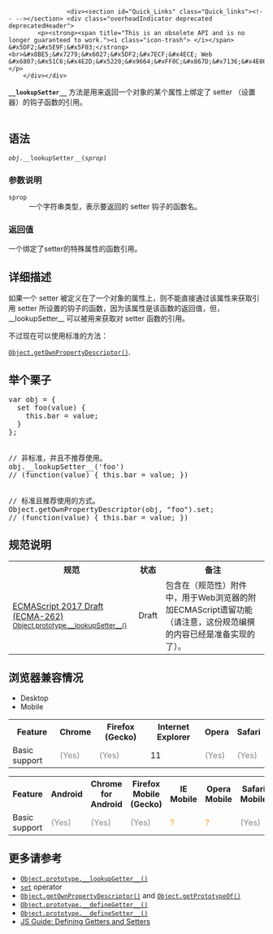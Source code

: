
                
                  
                    <div><section id="Quick_Links" class="Quick_links"><!-- --></section> <div class="overheadIndicator deprecated deprecatedHeader"> 
            <p><strong><span title="This is an obsolete API and is no longer guaranteed to work."><i class="icon-trash"> </i></span> &#x5DF2;&#x5E9F;&#x5F03;</strong><br>&#x8BE5;&#x7279;&#x6027;&#x5DF2;&#x7ECF;&#x4ECE; Web &#x6807;&#x51C6;&#x4E2D;&#x5220;&#x9664;&#xFF0C;&#x867D;&#x7136;&#x4E00;&#x4E9B;&#x6D4F;&#x89C8;&#x5668;&#x76EE;&#x524D;&#x4ECD;&#x7136;&#x652F;&#x6301;&#x5B83;&#xFF0C;&#x4F46;&#x4E5F;&#x8BB8;&#x4F1A;&#x5728;&#x672A;&#x6765;&#x7684;&#x67D0;&#x4E2A;&#x65F6;&#x95F4;&#x505C;&#x6B62;&#x652F;&#x6301;&#xFF0C;&#x8BF7;&#x5C3D;&#x91CF;&#x4E0D;&#x8981;&#x4F7F;&#x7528;&#x8BE5;&#x7279;&#x6027;&#x3002;</p> 
        </div></div>

<div><code><strong>__lookupSetter__</strong></code> &#x65B9;&#x6CD5;&#x662F;&#x7528;&#x6765;&#x8FD4;&#x56DE;&#x4E00;&#x4E2A;&#x5BF9;&#x8C61;&#x7684;&#x67D0;&#x4E2A;&#x5C5E;&#x6027;&#x4E0A;&#x7ED1;&#x5B9A;&#x4E86;&#xA0;setter &#xFF08;&#x8BBE;&#x7F6E;&#x5668;&#xFF09;&#x7684;&#x94A9;&#x5B50;&#x51FD;&#x6570;&#x7684;&#x5F15;&#x7528;&#x3002;</div>

<div>&#xA0;</div>

<h2 id="&#x8BED;&#x6CD5;">&#x8BED;&#x6CD5;</h2>

<pre class="syntaxbox"><code><var>obj</var>.__lookupSetter__(<var>sprop</var>)</code></pre>

<h3 id="&#x53C2;&#x6570;&#x8BF4;&#x660E;">&#x53C2;&#x6570;&#x8BF4;&#x660E;</h3>

<dl>
 <dt><code>sprop</code></dt>
 <dd>&#x4E00;&#x4E2A;&#x5B57;&#x7B26;&#x4E32;&#x7C7B;&#x578B;&#xFF0C;&#x8868;&#x793A;&#x8981;&#x8FD4;&#x56DE;&#x7684; setter &#x94A9;&#x5B50;&#x7684;&#x51FD;&#x6570;&#x540D;&#x3002;</dd>
</dl>

<h3 id="&#x8FD4;&#x56DE;&#x503C;">&#x8FD4;&#x56DE;&#x503C;</h3>

<p>&#x4E00;&#x4E2A;&#x7ED1;&#x5B9A;&#x4E86;setter&#x7684;&#x7279;&#x6B8A;&#x5C5E;&#x6027;&#x7684;&#x51FD;&#x6570;&#x5F15;&#x7528;&#x3002;</p>

<h2 id="&#x8BE6;&#x7EC6;&#x63CF;&#x8FF0;">&#x8BE6;&#x7EC6;&#x63CF;&#x8FF0;</h2>

<p>&#x5982;&#x679C;&#x4E00;&#x4E2A; setter &#x88AB;&#x5B9A;&#x4E49;&#x5728;&#x4E86;&#x4E00;&#x4E2A;&#x5BF9;&#x8C61;&#x7684;&#x5C5E;&#x6027;&#x4E0A;&#xFF0C;&#x5219;&#x4E0D;&#x80FD;&#x76F4;&#x63A5;&#x901A;&#x8FC7;&#x8BE5;&#x5C5E;&#x6027;&#x6765;&#x83B7;&#x53D6;&#x5F15;&#x7528; setter &#x6240;&#x8BBE;&#x7F6E;&#x7684;&#x94A9;&#x5B50;&#x7684;&#x51FD;&#x6570;&#xFF0C;&#x56E0;&#x4E3A;&#x8BE5;&#x5C5E;&#x6027;&#x662F;&#x8BE5;&#x51FD;&#x6570;&#x7684;&#x8FD4;&#x56DE;&#x503C;&#xFF0C;&#x4F46;&#xFF0C;__lookupSetter__ &#x53EF;&#x4EE5;&#x88AB;&#x7528;&#x6765;&#x83B7;&#x53D6;&#x5BF9; setter &#x51FD;&#x6570;&#x7684;&#x5F15;&#x7528;&#x3002;</p>

<p>&#x4E0D;&#x8FC7;&#x73B0;&#x5728;&#x53EF;&#x4EE5;&#x4F7F;&#x7528;&#x6807;&#x51C6;&#x7684;&#x65B9;&#x6CD5;&#xFF1A;</p>

<p><a href="/zh-CN/docs/Web/JavaScript/Reference/Global_Objects/Object/getOwnPropertyDescriptor" title="Object.getOwnPropertyDescriptor() &#x8FD4;&#x56DE;&#x6307;&#x5B9A;&#x5BF9;&#x8C61;&#x4E0A;&#x4E00;&#x4E2A;&#x81EA;&#x6709;&#x5C5E;&#x6027;&#x5BF9;&#x5E94;&#x7684;&#x5C5E;&#x6027;&#x63CF;&#x8FF0;&#x7B26;&#x3002;&#xFF08;&#x81EA;&#x6709;&#x5C5E;&#x6027;&#x6307;&#x7684;&#x662F;&#x76F4;&#x63A5;&#x8D4B;&#x4E88;&#x8BE5;&#x5BF9;&#x8C61;&#x7684;&#x5C5E;&#x6027;&#xFF0C;&#x4E0D;&#x9700;&#x8981;&#x4ECE;&#x539F;&#x578B;&#x94FE;&#x4E0A;&#x8FDB;&#x884C;&#x67E5;&#x627E;&#x7684;&#x5C5E;&#x6027;&#xFF09;"><code>Object.getOwnPropertyDescriptor()</code></a>.</p>

<h2 id="&#x4E3E;&#x4E2A;&#x6817;&#x5B50;">&#x4E3E;&#x4E2A;&#x6817;&#x5B50;</h2>

<pre class="brush: js">var obj = {
  set foo(value) {
    this.bar = value;
  }
};


// &#x975E;&#x6807;&#x51C6;&#xFF0C;&#x5E76;&#x4E14;&#x4E0D;&#x63A8;&#x8350;&#x4F7F;&#x7528;&#x3002;
obj.__lookupSetter__(&apos;foo&apos;)
// (function(value) { this.bar = value; })


// &#x6807;&#x51C6;&#x4E14;&#x63A8;&#x8350;&#x4F7F;&#x7528;&#x7684;&#x65B9;&#x5F0F;&#x3002;
Object.getOwnPropertyDescriptor(obj, &quot;foo&quot;).set;
// (function(value) { this.bar = value; })
</pre>

<h2 id="&#x89C4;&#x8303;&#x8BF4;&#x660E;">&#x89C4;&#x8303;&#x8BF4;&#x660E;</h2>

<table class="spectable standard-table">
 <tbody>
  <tr>
   <th scope="col">&#x89C4;&#x8303;</th>
   <th scope="col">&#x72B6;&#x6001;</th>
   <th scope="col">&#x5907;&#x6CE8;</th>
  </tr>
  <tr>
   <td><a href="https://tc39.github.io/ecma262/#sec-object.prototype.__lookupSetter__" class="external" lang="en" hreflang="en">ECMAScript 2017 Draft (ECMA-262)<br><small lang="zh-CN">Object.prototype.__lookupSetter__()</small></a></td>
   <td><span class="spec-Draft">Draft</span></td>
   <td>&#x5305;&#x542B;&#x5728;&#xFF08;&#x89C4;&#x8303;&#x6027;&#xFF09;&#x9644;&#x4EF6;&#x4E2D;&#xFF0C;&#x7528;&#x4E8E;Web&#x6D4F;&#x89C8;&#x5668;&#x7684;&#x9644;&#x52A0;ECMAScript&#x9057;&#x7559;&#x529F;&#x80FD;&#xFF08;&#x8BF7;&#x6CE8;&#x610F;&#xFF0C;&#x8FD9;&#x4EFD;&#x89C4;&#x8303;&#x7F16;&#x64B0;&#x7684;&#x5185;&#x5BB9;&#x5DF2;&#x7ECF;&#x662F;&#x51C6;&#x5907;&#x5B9E;&#x73B0;&#x7684;&#x4E86;&#xFF09;&#x3002;</td>
  </tr>
 </tbody>
</table>

<h2 id="&#x6D4F;&#x89C8;&#x5668;&#x517C;&#x5BB9;&#x60C5;&#x51B5;">&#x6D4F;&#x89C8;&#x5668;&#x517C;&#x5BB9;&#x60C5;&#x51B5;</h2>

<div><div class="htab"> 
    <a name="AutoCompatibilityTable" id="AutoCompatibilityTable"></a> 
    <ul> 
        <li class="selected"><a>Desktop</a></li> 
        <li><a>Mobile</a></li> 
    </ul> 
</div></div>

<div id="compat-desktop">
<table class="compat-table">
 <tbody>
  <tr>
   <th>Feature</th>
   <th>Chrome</th>
   <th>Firefox (Gecko)</th>
   <th>Internet Explorer</th>
   <th>Opera</th>
   <th>Safari</th>
  </tr>
  <tr>
   <td>Basic support</td>
   <td><span title="Please update this with the earliest version of support." style="color: #888;">(Yes)</span></td>
   <td><span title="Please update this with the earliest version of support." style="color: #888;">(Yes)</span></td>
   <td>11</td>
   <td><span title="Please update this with the earliest version of support." style="color: #888;">(Yes)</span></td>
   <td><span title="Please update this with the earliest version of support." style="color: #888;">(Yes)</span></td>
  </tr>
 </tbody>
</table>
</div>

<div id="compat-mobile">
<table class="compat-table">
 <tbody>
  <tr>
   <th>Feature</th>
   <th>Android</th>
   <th>Chrome for Android</th>
   <th>Firefox Mobile (Gecko)</th>
   <th>IE Mobile</th>
   <th>Opera Mobile</th>
   <th>Safari Mobile</th>
  </tr>
  <tr>
   <td>Basic support</td>
   <td><span title="Please update this with the earliest version of support." style="color: #888;">(Yes)</span></td>
   <td><span title="Please update this with the earliest version of support." style="color: #888;">(Yes)</span></td>
   <td><span title="Please update this with the earliest version of support." style="color: #888;">(Yes)</span></td>
   <td><span title="Compatibility unknown; please update this." style="color: rgb(255, 153, 0);">?</span></td>
   <td><span title="Compatibility unknown; please update this." style="color: rgb(255, 153, 0);">?</span></td>
   <td><span title="Please update this with the earliest version of support." style="color: #888;">(Yes)</span></td>
  </tr>
 </tbody>
</table>
</div>

<h2 id="&#x66F4;&#x591A;&#x8BF7;&#x53C2;&#x8003;">&#x66F4;&#x591A;&#x8BF7;&#x53C2;&#x8003;</h2>

<ul>
 <li><a href="/zh-CN/docs/Web/JavaScript/Reference/Global_Objects/Object/__lookupGetter__" title="__lookupGetter__ &#x65B9;&#x6CD5;&#x4F1A;&#x8FD4;&#x56DE;&#x5F53;&#x524D;&#x5BF9;&#x8C61;&#x4E0A;&#x6307;&#x5B9A;&#x5C5E;&#x6027;&#x7684;&#x5C5E;&#x6027;&#x8BFB;&#x53D6;&#x8BBF;&#x95EE;&#x5668;&#x51FD;&#x6570;&#xFF08;getter&#xFF09;&#x3002;"><code>Object.prototype.__lookupGetter__()</code></a></li>
 <li><a href="/zh-CN/docs/Web/JavaScript/Reference/Functions/set" title="set &#x8BED;&#x6CD5;&#x53EF;&#x4EE5;&#x5C06;&#x4E00;&#x4E2A;&#x51FD;&#x6570;&#x7ED1;&#x5B9A;&#x5728;&#x5F53;&#x524D;&#x5BF9;&#x8C61;&#x7684;&#x6307;&#x5B9A;&#x5C5E;&#x6027;&#x4E0A;&#xFF0C;&#x5F53;&#x90A3;&#x4E2A;&#x5C5E;&#x6027;&#x88AB;&#x8D4B;&#x503C;&#x65F6;&#xFF0C;&#x4F60;&#x6240;&#x7ED1;&#x5B9A;&#x7684;&#x51FD;&#x6570;&#x5C31;&#x4F1A;&#x88AB;&#x8C03;&#x7528;&#x3002;"><code>set</code></a> operator</li>
 <li><a href="/zh-CN/docs/Web/JavaScript/Reference/Global_Objects/Object/getOwnPropertyDescriptor" title="Object.getOwnPropertyDescriptor() &#x8FD4;&#x56DE;&#x6307;&#x5B9A;&#x5BF9;&#x8C61;&#x4E0A;&#x4E00;&#x4E2A;&#x81EA;&#x6709;&#x5C5E;&#x6027;&#x5BF9;&#x5E94;&#x7684;&#x5C5E;&#x6027;&#x63CF;&#x8FF0;&#x7B26;&#x3002;&#xFF08;&#x81EA;&#x6709;&#x5C5E;&#x6027;&#x6307;&#x7684;&#x662F;&#x76F4;&#x63A5;&#x8D4B;&#x4E88;&#x8BE5;&#x5BF9;&#x8C61;&#x7684;&#x5C5E;&#x6027;&#xFF0C;&#x4E0D;&#x9700;&#x8981;&#x4ECE;&#x539F;&#x578B;&#x94FE;&#x4E0A;&#x8FDB;&#x884C;&#x67E5;&#x627E;&#x7684;&#x5C5E;&#x6027;&#xFF09;"><code>Object.getOwnPropertyDescriptor()</code></a> and <a href="/zh-CN/docs/Web/JavaScript/Reference/Global_Objects/Object/getPrototypeOf" title="Object.getPrototypeOf() &#x65B9;&#x6CD5;&#x8FD4;&#x56DE;&#x6307;&#x5B9A;&#x5BF9;&#x8C61;&#x7684;&#x539F;&#x578B;&#xFF08;&#x4E5F;&#x5C31;&#x662F;&#x8BE5;&#x5BF9;&#x8C61;&#x5185;&#x90E8;&#x5C5E;&#x6027;[[Prototype]]&#x7684;&#x503C;&#xFF09;&#x3002;"><code>Object.getPrototypeOf()</code></a></li>
 <li><a href="/zh-CN/docs/Web/JavaScript/Reference/Global_Objects/Object/__defineGetter__" title="__defineGetter__ &#x65B9;&#x6CD5;&#x53EF;&#x4EE5;&#x5C06;&#x4E00;&#x4E2A;&#x51FD;&#x6570;&#x7ED1;&#x5B9A;&#x5728;&#x5F53;&#x524D;&#x5BF9;&#x8C61;&#x7684;&#x6307;&#x5B9A;&#x5C5E;&#x6027;&#x4E0A;&#xFF0C;&#x5F53;&#x90A3;&#x4E2A;&#x5C5E;&#x6027;&#x7684;&#x503C;&#x88AB;&#x8BFB;&#x53D6;&#x65F6;&#xFF0C;&#x4F60;&#x6240;&#x7ED1;&#x5B9A;&#x7684;&#x51FD;&#x6570;&#x5C31;&#x4F1A;&#x88AB;&#x8C03;&#x7528;&#x3002;"><code>Object.prototype.__defineGetter__()</code></a></li>
 <li><a href="/zh-CN/docs/Web/JavaScript/Reference/Global_Objects/Object/__defineSetter__" title="__defineSetter__ &#x65B9;&#x6CD5;&#x53EF;&#x4EE5;&#x5C06;&#x4E00;&#x4E2A;&#x51FD;&#x6570;&#x7ED1;&#x5B9A;&#x5728;&#x5F53;&#x524D;&#x5BF9;&#x8C61;&#x7684;&#x6307;&#x5B9A;&#x5C5E;&#x6027;&#x4E0A;&#xFF0C;&#x5F53;&#x90A3;&#x4E2A;&#x5C5E;&#x6027;&#x88AB;&#x8D4B;&#x503C;&#x65F6;&#xFF0C;&#x4F60;&#x6240;&#x7ED1;&#x5B9A;&#x7684;&#x51FD;&#x6570;&#x5C31;&#x4F1A;&#x88AB;&#x8C03;&#x7528;&#x3002;"><code>Object.prototype.__defineSetter__()</code></a></li>
 <li><a href="/en-US/docs/Web/JavaScript/Guide/Working_with_Objects#Defining_getters_and_setters">JS Guide: Defining Getters and Setters</a></li>
</ul>
                  
                
              